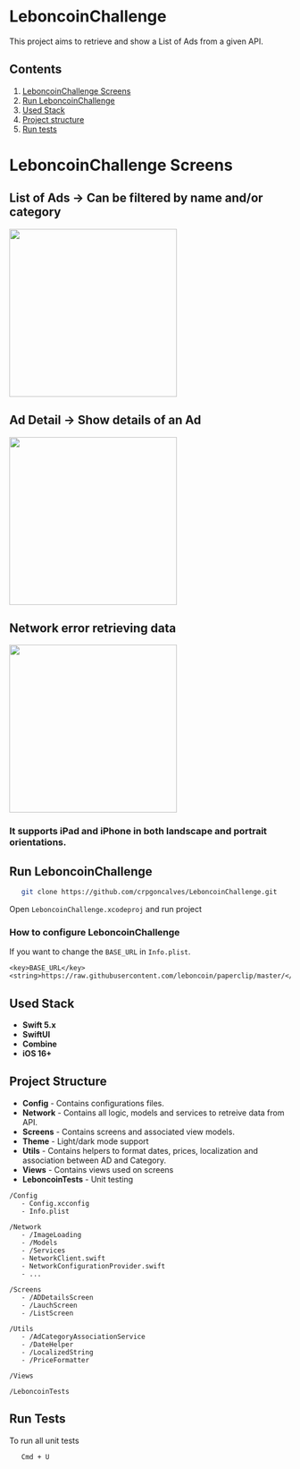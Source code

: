 # LeboncoinChallenge

This project aims to retrieve and show a List of Ads from a given API. 


## Contents

1. [LeboncoinChallenge Screens](#leboncoinchallenge-screens)
2. [Run LeboncoinChallenge ](#run-leboncoinchallenge)
3. [Used Stack](#used-stack)
4. [Project structure](#project-structure)
5. [Run tests](#run-tests)

# LeboncoinChallenge Screens

## List of Ads -> Can be filtered by name and/or category

<img src="https://github.com/user-attachments/assets/b689bace-1871-4c99-9795-55fde6533a46" width="300"/>

  
## Ad Detail -> Show details of an Ad

<img src="https://github.com/user-attachments/assets/348d0ccb-b835-4567-86f7-2f3feba99167" width="300"/>

## Network error retrieving data

<img src="https://github.com/user-attachments/assets/79d465af-07e8-4ad9-a51b-54fd788ba3a9" width="300"/>

### It supports **iPad** and **iPhone** in both landscape and portrait orientations.

## Run LeboncoinChallenge

```bash
   git clone https://github.com/crpgoncalves/LeboncoinChallenge.git
```

Open `LeboncoinChallenge.xcodeproj` and run project

### How to configure LeboncoinChallenge

If you want to change the `BASE_URL` in `Info.plist`.

```
<key>BASE_URL</key>
<string>https://raw.githubusercontent.com/leboncoin/paperclip/master/</string>
```


## Used Stack

- **Swift 5.x**
- **SwiftUI**
- **Combine**
- **iOS 16+**


## Project Structure

- **Config** - Contains configurations files.
- **Network** - Contains all logic, models and services to retreive data from API.  
- **Screens** - Contains screens and associated view models.
- **Theme** - Light/dark mode support
- **Utils** - Contains helpers to format dates, prices, localization and association between AD and Category.
- **Views** - Contains views used on screens
- **LeboncoinTests** - Unit testing


```plaintext
/Config
   - Config.xcconfig
   - Info.plist

/Network
   - /ImageLoading
   - /Models
   - /Services
   - NetworkClient.swift
   - NetworkConfigurationProvider.swift
   - ...

/Screens
   - /ADDetailsScreen
   - /LauchScreen
   - /ListScreen

/Utils
   - /AdCategoryAssociationService
   - /DateHelper
   - /LocalizedString
   - /PriceFormatter

/Views

/LeboncoinTests
```

## Run Tests

To run all unit tests 
```bash
   Cmd + U
```
